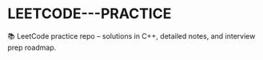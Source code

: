 # LEETCODE---PRACTICE
📚 LeetCode practice repo – solutions in C++, detailed notes, and interview prep roadmap.
